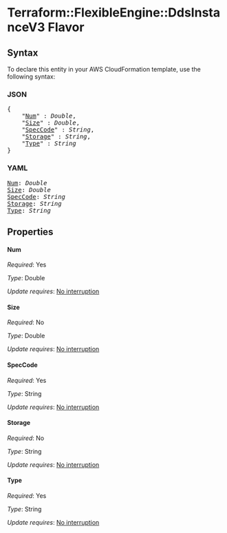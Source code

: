 # Terraform::FlexibleEngine::DdsInstanceV3 Flavor

## Syntax

To declare this entity in your AWS CloudFormation template, use the following syntax:

### JSON

<pre>
{
    "<a href="#num" title="Num">Num</a>" : <i>Double</i>,
    "<a href="#size" title="Size">Size</a>" : <i>Double</i>,
    "<a href="#speccode" title="SpecCode">SpecCode</a>" : <i>String</i>,
    "<a href="#storage" title="Storage">Storage</a>" : <i>String</i>,
    "<a href="#type" title="Type">Type</a>" : <i>String</i>
}
</pre>

### YAML

<pre>
<a href="#num" title="Num">Num</a>: <i>Double</i>
<a href="#size" title="Size">Size</a>: <i>Double</i>
<a href="#speccode" title="SpecCode">SpecCode</a>: <i>String</i>
<a href="#storage" title="Storage">Storage</a>: <i>String</i>
<a href="#type" title="Type">Type</a>: <i>String</i>
</pre>

## Properties

#### Num

_Required_: Yes

_Type_: Double

_Update requires_: [No interruption](https://docs.aws.amazon.com/AWSCloudFormation/latest/UserGuide/using-cfn-updating-stacks-update-behaviors.html#update-no-interrupt)

#### Size

_Required_: No

_Type_: Double

_Update requires_: [No interruption](https://docs.aws.amazon.com/AWSCloudFormation/latest/UserGuide/using-cfn-updating-stacks-update-behaviors.html#update-no-interrupt)

#### SpecCode

_Required_: Yes

_Type_: String

_Update requires_: [No interruption](https://docs.aws.amazon.com/AWSCloudFormation/latest/UserGuide/using-cfn-updating-stacks-update-behaviors.html#update-no-interrupt)

#### Storage

_Required_: No

_Type_: String

_Update requires_: [No interruption](https://docs.aws.amazon.com/AWSCloudFormation/latest/UserGuide/using-cfn-updating-stacks-update-behaviors.html#update-no-interrupt)

#### Type

_Required_: Yes

_Type_: String

_Update requires_: [No interruption](https://docs.aws.amazon.com/AWSCloudFormation/latest/UserGuide/using-cfn-updating-stacks-update-behaviors.html#update-no-interrupt)

